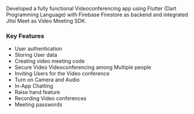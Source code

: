  Developed a fully functional Videoconferencing app using Flutter (Dart Programming Language) with Firebase Firestore as backend and integrated Jitsi Meet as Video Meeting SDK.
### Key Features
* User authentication
* Storing User data
* Creating video meeting code
* Secure Video Videoconferencing among Multiple people
* Inviting Users for the Video conference
* Turn on Camera and Audio
* In-App Chatting
* Raise hand feature
* Recording Video conferences
* Meeting passwords



